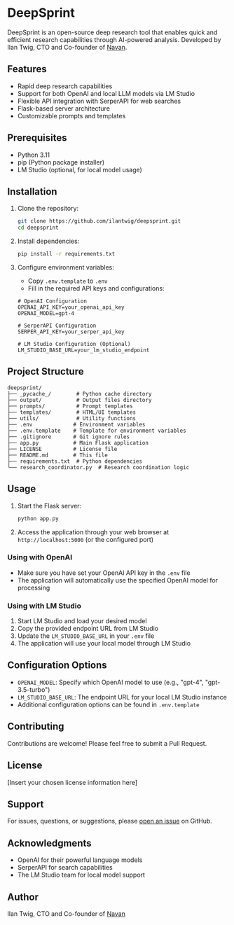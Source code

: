 # DeepSprint

DeepSprint is an open-source deep research tool that enables quick and efficient research capabilities through AI-powered analysis. Developed by Ilan Twig, CTO and Co-founder of [Navan](https://www.navan.com).

## Features

- Rapid deep research capabilities
- Support for both OpenAI and local LLM models via LM Studio
- Flexible API integration with SerperAPI for web searches
- Flask-based server architecture
- Customizable prompts and templates

## Prerequisites

- Python 3.11
- pip (Python package installer)
- LM Studio (optional, for local model usage)

## Installation

1. Clone the repository:
    ```bash
    git clone https://github.com/ilantwig/deepsprint.git
    cd deepsprint
    ```

2. Install dependencies:
    ```bash
    pip install -r requirements.txt
    ```

3. Configure environment variables:
    - Copy `.env.template` to `.env`
    - Fill in the required API keys and configurations:
    ```env
    # OpenAI Configuration
    OPENAI_API_KEY=your_openai_api_key
    OPENAI_MODEL=gpt-4

    # SerperAPI Configuration
    SERPER_API_KEY=your_serper_api_key

    # LM Studio Configuration (Optional)
    LM_STUDIO_BASE_URL=your_lm_studio_endpoint
    ```

## Project Structure

```
deepsprint/
├── _pycache_/        # Python cache directory
├── output/           # Output files directory
├── prompts/          # Prompt templates
├── templates/        # HTML/UI templates
├── utils/            # Utility functions
├── .env             # Environment variables
├── .env.template    # Template for environment variables
├── .gitignore       # Git ignore rules
├── app.py           # Main Flask application
├── LICENSE          # License file
├── README.md        # This file
├── requirements.txt  # Python dependencies
└── research_coordinator.py  # Research coordination logic
```

## Usage

1. Start the Flask server:
    ```bash
    python app.py
    ```

2. Access the application through your web browser at `http://localhost:5000` (or the configured port)

### Using with OpenAI
- Make sure you have set your OpenAI API key in the `.env` file
- The application will automatically use the specified OpenAI model for processing

### Using with LM Studio
1. Start LM Studio and load your desired model
2. Copy the provided endpoint URL from LM Studio
3. Update the `LM_STUDIO_BASE_URL` in your `.env` file
4. The application will use your local model through LM Studio

## Configuration Options

- `OPENAI_MODEL`: Specify which OpenAI model to use (e.g., "gpt-4", "gpt-3.5-turbo")
- `LM_STUDIO_BASE_URL`: The endpoint URL for your local LM Studio instance
- Additional configuration options can be found in `.env.template`

## Contributing

Contributions are welcome! Please feel free to submit a Pull Request.

## License

[Insert your chosen license information here]

## Support

For issues, questions, or suggestions, please [open an issue](https://github.com/ilantwig/deepsprint/issues) on GitHub.

## Acknowledgments

- OpenAI for their powerful language models
- SerperAPI for search capabilities
- The LM Studio team for local model support

## Author

Ilan Twig, CTO and Co-founder of [Navan](https://www.navan.com)